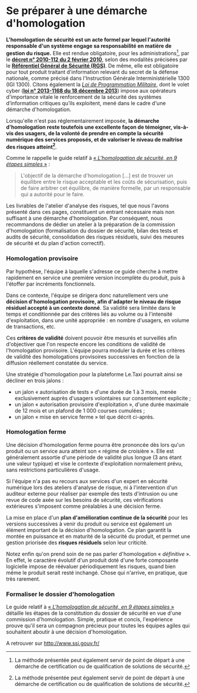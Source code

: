 # Se préparer à une démarche d'homologation

**L'homologation de sécurité est un acte formel par lequel l'autorité responsable d'un système engage sa responsabilité en matière de gestion du risque.** Elle est rendue obligatoire, pour les administrations[^1], par le [**décret n° 2010-112 du 2 février 2010**](https://www.legifrance.gouv.fr/affichTexte.do?cidTexte=JORFTEXT000021779444&categorieLien=id), selon des modalités précisées par le [**Référentiel Général de Sécurité (RGS)**](https://www.ssi.gouv.fr/administration/reglementation/confiance-numerique/le-referentiel-general-de-securite-rgs/liste-des-documents-constitutifs-du-rgs-v-2-0/). De même, elle est obligatoire pour tout produit traitant d'information relevant du secret de la défense nationale, comme précisé dans l'Instruction Générale Interministérielle 1300 \(IGI 1300\). Citons également la [*Loi de Programmation Militaire*](https://www.ssi.gouv.fr/entreprise/protection-des-oiv/protection-des-oiv-en-france/), dont le volet cyber \([**loi n° 2013-1168 du 18 décembre 2013**](https://www.legifrance.gouv.fr/eli/loi/2013/12/18/2013-1168/jo/article_22)\) impose aux opérateurs d'importance vitale le renforcement de la sécurité des systèmes d’information critiques qu’ils exploitent, mené dans le cadre d'une démarche d'homologation.

Lorsqu'elle n'est pas réglementairement imposée, **la démarche d'homologation reste toutefois une excellente façon de témoigner, vis-à-vis des usagers, de la volonté de prendre en compte la sécurité numérique des services proposés, et de valoriser le niveau de maîtrise des risques atteint[^1]**.

Comme le rappelle le guide relatif à [« _L'homologation de sécurité, en 9 étapes simples_ »](https://www.ssi.gouv.fr/actualite/lhomologation-en-9-etapes-simples-nouvelle-publication-de-lanssi/) :

> L'objectif de la démarche d'homologation \[...\] est de trouver un équilibre entre le risque acceptable et les coûts de sécurisation, puis de faire arbitrer cet équilibre, de manière formelle, par un responsable qui a autorité pour le faire.

Les livrables de l'atelier d'analyse des risques, tel que nous l'avons présenté dans ces pages, constituent un entrant nécessaire mais non suffisant à une démarche d'homologation. Par conséquent, nous recommandons de dédier un atelier à la préparation de la commission d'homologation (formalisation du dossier de sécurité, bilan des tests et audits de sécurité, consolidation des risques résiduels, suivi des mesures de sécurité et du plan d'action correctif).

### Homologation provisoire

Par hypothèse, l'équipe à laquelle s'adresse ce guide cherche à mettre rapidement en service une première version incomplète du produit, puis à l'étoffer par incréments fonctionnels.

Dans ce contexte, l'équipe se dirigera donc naturellement vers une **décision d'homologation provisoire, afin d'adapter le niveau de risque résiduel accepté à un contexte donné**. Sa validité sera limitée dans le temps et conditionnée par des critères liés au volume ou à l'intensité d'exploitation, dans une unité appropriée : en nombre d'usagers, en volume de transactions, etc.

Ces **critères de validité** doivent pouvoir être mesurés et surveillés afin d'objectiver que l'on respecte encore les conditions de validité de l'homologation provisoire. L'équipe pourra moduler la durée et les critères de validité des homologations provisoires successives en fonction de la diffusion réellement constatée du service.

Une stratégie d'homologation pour la plateforme Le.Taxi pourrait ainsi se décliner en trois jalons :

* un jalon « autorisation de tests » d'une durée de 1 à 3 mois, menée exclusivement auprès d'usagers volontaires sur consentement explicite ;
* un jalon « autorisation provisoire d'exploitation », d'une durée maximale de 12 mois et un plafond de 1 000 courses cumulées ;
* un jalon « mise en service ferme » tel que décrit ci-après.

### Homologation ferme

Une décision d'homologation ferme pourra être prononcée dès lors qu'un produit ou un service aura atteint son « régime de croisière ». Elle est généralement assortie d'une période de validité plus longue \(3 ans étant une valeur typique\) et vise le contexte d'exploitation normalement prévu, sans restrictions particulières d'usage.

Si l'équipe n'a pas eu recours aux services d'un expert en sécurité numérique lors des ateliers d'analyse de risque, ni à l'intervention d'un auditeur externe pour réaliser par exemple des tests d'intrusion ou une revue de code axée sur les besoins de sécurité, ces vérifications extérieures s'imposent comme préalables à une décision ferme.

La mise en place d'un **plan d'amélioration continue de la sécurité** pour les versions successives à venir du produit ou service est également un élément important de la décision d'homologation. Ce plan garantit la montée en puissance et en maturité de la sécurité du produit, et permet une gestion priorisée des **risques résiduels** selon leur criticité.

Notez enfin qu'on prend soin de ne pas parler d'homologation « *définitive* ». En effet, le caractère évolutif d'un produit doté d'une forte composante logicielle impose de réévaluer périodiquement les risques, quand bien même le produit serait resté inchangé. Chose qui n'arrive, en pratique, que très rarement.

### Formaliser le dossier d'homologation

Le guide relatif à [« _L'homologation de sécurité, en 9 étapes simples_ »](https://www.ssi.gouv.fr/actualite/lhomologation-en-9-etapes-simples-nouvelle-publication-de-lanssi/) détaille les étapes de la constitution du dossier de sécurité en vue d'une commission d'homologation. Simple, pratique et concis, l'expérience prouve qu'il sera un compagnon précieux pour toutes les équipes agiles qui souhaitent aboutir à une décision d'homologation.

A retrouver sur http://www.ssi.gouv.fr/

[^1]: La méthode présentée peut également servir de point de départ à une démarche de certification ou de qualification de solutions de sécurité.
